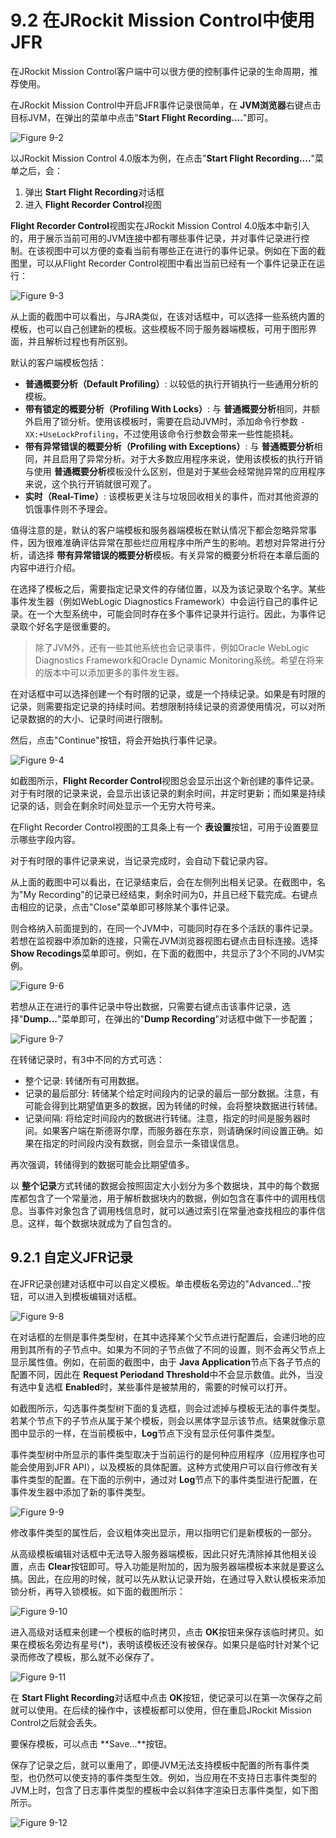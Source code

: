 <a name="9.2"></a>
# 9.2 在JRockit Mission Control中使用JFR

在JRockit Mission Control客户端中可以很方便的控制事件记录的生命周期，推荐使用。

在JRockit Mission Control中开启JFR事件记录很简单，在 **JVM浏览器**右键点击目标JVM，在弹出的菜单中点击"**Start Flight Recording....**"即可。

![Figure 9-2][1]

以JRockit Mission Control 4.0版本为例，在点击"**Start Flight Recording....**"菜单之后，会：

1. 弹出 **Start Flight Recording**对话框
2. 进入 **Flight Recorder Control**视图

**Flight Recorder Control**视图实在JRockit Mission Control 4.0版本中新引入的，用于展示当前可用的JVM连接中都有哪些事件记录，并对事件记录进行控制。在该视图中可以方便的查看当前有哪些正在进行的事件记录。例如在下面的截图里，可以从Flight Recorder Control视图中看出当前已经有一个事件记录正在运行：

![Figure 9-3][2]

从上面的截图中可以看出，与JRA类似，在该对话框中，可以选择一些系统内置的模板，也可以自己创建新的模板。这些模板不同于服务器端模板，可用于图形界面，并且解析过程也有所区别。

默认的客户端模板包括：

* **普通概要分析（Default Profiling）**: 以较低的执行开销执行一些通用分析的模板。
* **带有锁定的概要分析（Profiling With Locks）**: 与 **普通概要分析**相同，并额外启用了锁分析。使用该模板时，需要在启动JVM时，添加命令行参数 `-XX:+UseLockProfiling`，不过使用该命令行参数会带来一些性能损耗。
* **带有异常错误的概要分析（Profiling with Exceptions）**: 与 **普通概要分析**相同，并且启用了异常分析。对于大多数应用程序来说，使用该模板的执行开销与使用 **普通概要分析**模板没什么区别，但是对于某些会经常抛异常的应用程序来说，这个执行开销就很可观了。
* **实时（Real-Time）**: 该模板更关注与垃圾回收相关的事件，而对其他资源的饥饿事件则不予理会。

值得注意的是，默认的客户端模板和服务器端模板在默认情况下都会忽略异常事件，因为很难准确评估异常在那些烂应用程序中所产生的影响。若想对异常进行分析，请选择 **带有异常错误的概要分析**模板。有关异常的概要分析将在本章后面的内容中进行介绍。

在选择了模板之后，需要指定记录文件的存储位置，以及为该记录取个名字。某些事件发生器（例如WebLogic Diagnostics Framework）中会运行自己的事件记录。在一个大型系统中，可能会同时存在多个事件记录并行运行。因此，为事件记录取个好名字是很重要的。

>除了JVM外，还有一些其他系统也会记录事件，例如Oracle WebLogic Diagnostics Framework和Oracle
 Dynamic Monitoring系统。希望在将来的版本中可以添加更多的事件发生器。

在对话框中可以选择创建一个有时限的记录，或是一个持续记录。如果是有时限的记录，则需要指定记录的持续时间。若想限制持续记录的资源使用情况，可以对所记录数据的的大小、记录时间进行限制。

然后，点击"Continue"按钮，将会开始执行事件记录。

![Figure 9-4][3]

如截图所示，**Flight Recorder Control**视图总会显示出这个新创建的事件记录。对于有时限的记录来说，会显示出该记录的剩余时间，并定时更新；而如果是持续记录的话，则会在剩余时间处显示一个无穷大符号来。

在Flight Recorder Control视图的工具条上有一个 **表设置**按钮，可用于设置要显示哪些字段内容。

对于有时限的事件记录来说，当记录完成时，会自动下载记录内容。


从上面的截图中可以看出，在记录结束后，会在左侧列出相关记录。在截图中，名为"My Recording"的记录已经结束，剩余时间为0，并且已经下载完成。右键点击相应的记录，点击"Close"菜单即可移除某个事件记录。

则合格纳入前面提到的，在同一个JVM中，可能同时存在多个活跃的事件记录。若想在监视器中添加新的连接，只需在JVM浏览器视图右键点击目标连接。选择 **Show Recodings**菜单即可。例如，在下面的截图中，共显示了3个不同的JVM实例。

![Figure 9-6][5]

若想从正在进行的事件记录中导出数据，只需要右键点击该事件记录，选择"**Dump...**"菜单即可，在弹出的"**Dump Recording**"对话框中做下一步配置；

![Figure 9-7][6]

在转储记录时，有3中不同的方式可选：

* 整个记录: 转储所有可用数据。
* 记录的最后部分: 转储某个给定时间段内的记录的最后一部分数据。注意，有可能会得到比期望值更多的数据，因为转储的时候，会将整块数据进行转储。
* 记录间隔: 将给定时间段内的数据进行转储。注意，指定的时间是服务器时间。如果客户端在斯德哥尔摩，而服务器在东京，则请确保时间设置正确。如果在指定的时间段内没有数据，则会显示一条错误信息。

再次强调，转储得到的数据可能会比期望值多。

以 **整个记录**方式转储的数据会按照固定大小划分为多个数据块，其中的每个数据库都包含了一个常量池，用于解析数据块内的数据，例如包含在事件中的调用栈信息。当事件对象包含了调用栈信息时，就可以通过索引在常量池查找相应的事件信息。这样，每个数据块就成为了自包含的。

<a name="9.2.1"></a>
## 9.2.1 自定义JFR记录

在JFR记录创建对话框中可以自定义模板。单击模板名旁边的"Advanced..."按钮，可以进入到模板编辑对话框。

![Figure 9-8][7]

在对话框的左侧是事件类型树，在其中选择某个父节点进行配置后，会递归地的应用到其所有的子节点中。如果为不同的子节点做了不同的设置，则不会再父节点上显示属性值。例如，在前面的截图中，由于 **Java Application**节点下各子节点的配置不同，因此在 **Request Periodand Threshold**中不会显示数值。此外，当没有选中复选框 **Enabled**时，某些事件是被禁用的，需要的时候可以打开。

如截图所示，勾选事件类型树下面的复选框，则会过滤掉与模板无法的事件类型。若某个节点下的子节点从属于某个模板，则会以黑体字显示该节点。结果就像示意图中显示的一样，在当前模板中，**Log**节点下没有显示任何事件类型。

事件类型树中所显示的事件类型取决于当前运行的是何种应用程序（应用程序也可能会使用到JFR API），以及模板的具体配置。这种方式使用户可以自行修改有关事件类型的配置。在下面的示例中，通过对 **Log**节点下的事件类型进行配置，在事件发生器中添加了新的事件类型。

![Figure 9-9][8]

修改事件类型的属性后，会议粗体突出显示，用以指明它们是新模板的一部分。

从高级模板编辑对话框中无法导入服务器端模板，因此只好先清除掉其他相关设置，点击 **Clear**按钮即可。导入功能是附加的，因为服务器端模板本来就是要这么搞。因此，在应用的时候，就可以先从默认记录开始，在通过导入默认模板来添加锁分析，再导入锁模板。如下面的截图所示：

![Figure 9-10][9]

进入高级对话框来创建一个模板的临时拷贝，点击 **OK**按钮来保存该临时拷贝。如果在模板名旁边有星号(*)，表明该模板还没有被保存。如果只是临时针对某个记录而修改了模板，那么就不必保存了。

![Figure 9-11][10]

在 **Start Flight Recording**对话框中点击 **OK**按钮，使记录可以在第一次保存之前就可以使用。在后续的操作中，该模板都可以使用，但在重启JRockit Mission Control之后就会丢失。

要保存模板，可以点击 **Save...**按钮。

保存了记录之后，就可以重用了，即便JVM无法支持模板中配置的所有事件类型，也仍然可以使支持的事件类型生效。例如，当应用在不支持日志事件类型的JVM上时，包含了日志事件类型的模板中会以斜体字渲染日志事件类型，如下图所示。

![Figure 9-12][11]







[1]:    ../images/9-2.jpg
[2]:    ../images/9-3.jpg
[3]:    ../images/9-4.jpg
[4]:    ../images/9-5.jpg
[5]:    ../images/9-6.jpg
[6]:    ../images/9-7.jpg
[7]:    ../images/9-8.jpg
[8]:    ../images/9-9.jpg
[9]:    ../images/9-10.jpg
[10]:   ../images/9-11.jpg
[11]:   ../images/9-12.jpg